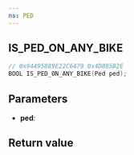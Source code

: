 ```yaml
---
ns: PED
---
```

## IS_PED_ON_ANY_BIKE

```c
// 0x94495889E22C6479 0x4D885B2E
BOOL IS_PED_ON_ANY_BIKE(Ped ped);
```


## Parameters
* **ped**: 

## Return value
